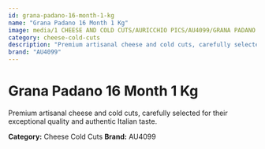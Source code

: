 ```yaml
---
id: grana-padano-16-month-1-kg
name: "Grana Padano 16 Month 1 Kg"
image: media/1 CHEESE AND COLD CUTS/AURICCHIO PICS/AU4099/GRANA PADANO 16 month - 1 Kg.jpg
category: cheese-cold-cuts
description: "Premium artisanal cheese and cold cuts, carefully selected for their exceptional quality and authentic Italian taste."
brand: "AU4099"
---
```


# Grana Padano 16 Month 1 Kg

Premium artisanal cheese and cold cuts, carefully selected for their exceptional quality and authentic Italian taste.

**Category:** Cheese Cold Cuts
**Brand:** AU4099
